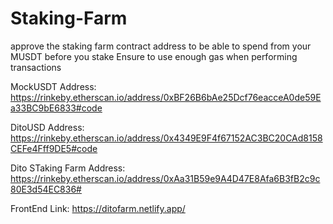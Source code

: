 # Staking-Farm
approve the staking farm contract address to be able to spend from your MUSDT before you stake
Ensure to use enough gas when performing transactions

MockUSDT Address:
https://rinkeby.etherscan.io/address/0xBF26B6bAe25Dcf76eacceA0de59Ea33BC9bE6833#code

DitoUSD Address:
https://rinkeby.etherscan.io/address/0x4349E9F4f67152AC3BC20CAd8158CEFe4Fff9DE5#code

Dito STaking Farm Address:
https://rinkeby.etherscan.io/address/0xAa31B59e9A4D47E8Afa6B3fB2c9c80E3d54EC836#

FrontEnd Link:
https://ditofarm.netlify.app/
